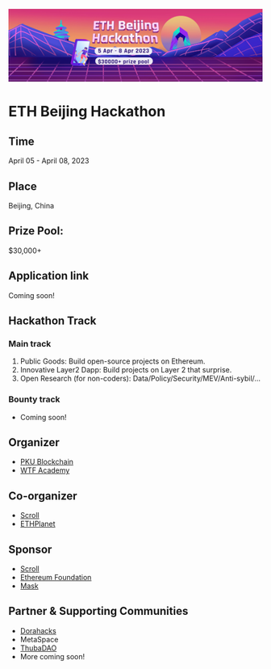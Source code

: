 ![](./img/banner.png)
# ETH Beijing Hackathon

## Time
April 05 - April 08, 2023

## Place
Beijing, China

## Prize Pool: 

$30,000+

## Application link

Coming soon!

## Hackathon Track
### Main track
1. Public Goods: Build open-source projects on Ethereum.
2. Innovative Layer2 Dapp: Build projects on Layer 2 that surprise.
3. Open Research (for non-coders): Data/Policy/Security/MEV/Anti-sybil/...

### Bounty track
- Coming soon!

## Organizer

- [PKU Blockchain](https://twitter.com/PKUBlockchain)
- [WTF Academy](https://twitter.com/WTFAcademy_)

## Co-organizer
- [Scroll](https://twitter.com/Scroll_ZKP)
- [ETHPlanet](https://twitter.com/ETHPlanet)

## Sponsor
- [Scroll](https://twitter.com/Scroll_ZKP)
- [Ethereum Foundation](https://twitter.com/EF_ESP)
- [Mask](https://twitter.com/realMaskNetwork)

## Partner & Supporting Communities
- [Dorahacks](https://twitter.com/DoraHacks)
- MetaSpace
- [ThubaDAO](https://twitter.com/THUBA_DAO)
- More coming soon!

